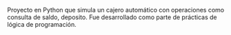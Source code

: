 
Proyecto en Python que simula un cajero automático con operaciones como  consulta de saldo, deposito. Fue desarrollado como parte de prácticas de lógica de programación.

